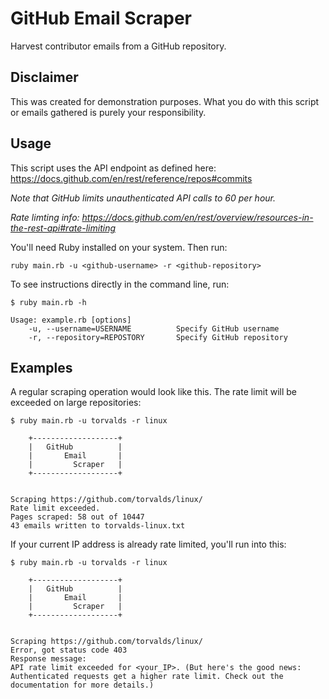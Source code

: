 # GitHub Email Scraper

Harvest contributor emails from a GitHub repository.

## Disclaimer

This was created for demonstration purposes. What you do with this script or emails gathered is purely your responsibility.

## Usage

This script uses the API endpoint as defined here: https://docs.github.com/en/rest/reference/repos#commits

*Note that GitHub limits unauthenticated API calls to 60 per hour.*

*Rate limting info: https://docs.github.com/en/rest/overview/resources-in-the-rest-api#rate-limiting*


You'll need Ruby installed on your system. Then run:

```
ruby main.rb -u <github-username> -r <github-repository>
```

To see instructions directly in the command line, run:

```
$ ruby main.rb -h

Usage: example.rb [options]
    -u, --username=USERNAME          Specify GitHub username
    -r, --repository=REPOSTORY       Specify GitHub repository
```

## Examples

A regular scraping operation would look like this. The rate limit will be exceeded on large repositories:

```
$ ruby main.rb -u torvalds -r linux

	+-------------------+
	|   GitHub          |
	|       Email       |
	|         Scraper   |
	+-------------------+


Scraping https://github.com/torvalds/linux/
Rate limit exceeded.
Pages scraped: 58 out of 10447
43 emails written to torvalds-linux.txt

```

If your current IP address is already rate limited, you'll run into this:

```
$ ruby main.rb -u torvalds -r linux

	+-------------------+
	|   GitHub          |
	|       Email       |
	|         Scraper   |
	+-------------------+


Scraping https://github.com/torvalds/linux/
Error, got status code 403
Response message:
API rate limit exceeded for <your_IP>. (But here's the good news: Authenticated requests get a higher rate limit. Check out the documentation for more details.)
```